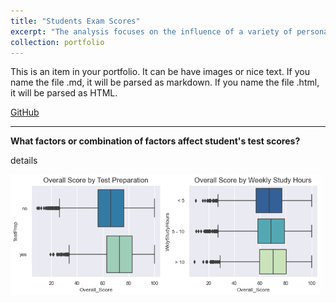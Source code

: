 ```yaml
---
title: "Students Exam Scores"
excerpt: "The analysis focuses on the influence of a variety of personal and socio-economic factors on student’s exam scores.<br/>"
collection: portfolio
---
```


This is an item in your portfolio. It can be have images or nice text. If you name the file .md, it will be parsed as markdown. If you name the file .html, it will be parsed as HTML. 
<br/>

[GitHub](https://github.com/ciDSproj/students_scores)



---
**What factors or combination of factors affect student's test scores?**

details



<img src='/images/da3_score_prep.png'>



